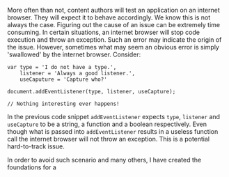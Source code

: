 More often than not, content authors will test an application on an internet browser. They will expect it to behave accordingly.  We know this is not always the case. Figuring out the cause of an issue can be extremely time consuming. In certain situations, an internet browser will stop code execution and throw an exception. Such an error may indicate the origin of the issue. However, sometimes what may seem an obvious error is simply 'swallowed' by the internet browser. Consider:

```
var type = 'I do not have a type.',
    listener = 'Always a good listener.',
    useCaputure = 'Capture who?'

document.addEventListener(type, listener, useCapture);

// Nothing interesting ever happens!
```

In the previous code snippet `addEventListener` expects `type`, `listener` and `useCapture` to be a string, a function and a boolean respectively. Even though what is passed into `addEventListener` results in a useless function call the internet browser
will not throw an exception. This is a potential hard-to-track issue. 

In order to avoid such scenario and many others, I have created the foundations for a 

